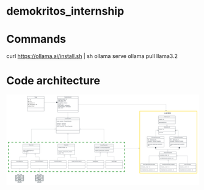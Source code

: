 # demokritos_internship

# Commands 
curl https://ollama.ai/install.sh | sh
ollama serve
ollama pull llama3.2

# Code architecture
![Code architecture](./images/class_diagram.png)